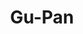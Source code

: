 --- 
title: "Gu-Pan"
publishdate: "2019-9-18T16:48:46+02:00"
src: "https://365manga.net/manga/gu-pan"
image: "https://data.365manga.net/images/thumbnails/1813-gu-pan.jpg"
description: "From Overload Scans: Washizu Miri, a second year high school student, is a small 148cm(less than 5 feet)-tall girl who has acquired a reputation for being violent and dangerous. This collection of short manga (generally 2 per page) chronicles the fun daily life of Miri and her friends at school, Natsumi and Utako."
---